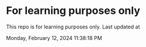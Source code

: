 # For learning purposes only
This repo is for learning purposes only.
Last updated at

Monday, February 12, 2024 11:38:18 PM

